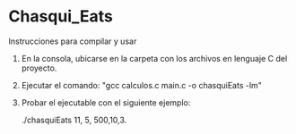 # Chasqui_Eats
Instrucciones para compilar y usar

1. En la consola, ubicarse en la carpeta con los archivos en lenguaje C del proyecto. 
2. Ejecutar el comando: "gcc calculos.c main.c -o chasquiEats -lm"
3. Probar el ejecutable con el siguiente ejemplo: 

	./chasquiEats  11, 5, 500,10,3.